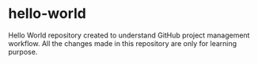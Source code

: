 # hello-world
Hello World repository created to understand GitHub project management workflow.
All the changes made in this repository are only for learning purpose.
